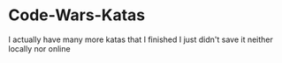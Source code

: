 # Code-Wars-Katas
I actually have many more katas that I finished I just didn't save it neither locally nor online
